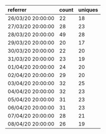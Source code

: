 | referrer          | count | uniques |
| :---------------- | :---- | :------ |
| 26/03/20 20:00:00 | 22    | 18      |
| 27/03/20 20:00:00 | 28    | 23      |
| 28/03/20 20:00:00 | 49    | 28      |
| 29/03/20 20:00:00 | 20    | 17      |
| 30/03/20 20:00:00 | 22    | 20      |
| 31/03/20 20:00:00 | 23    | 19      |
| 01/04/20 20:00:00 | 24    | 20      |
| 02/04/20 20:00:00 | 29    | 20      |
| 03/04/20 20:00:00 | 32    | 25      |
| 04/04/20 20:00:00 | 32    | 23      |
| 05/04/20 20:00:00 | 31    | 23      |
| 06/04/20 20:00:00 | 31    | 23      |
| 07/04/20 20:00:00 | 28    | 21      |
| 08/04/20 20:00:00 | 26    | 19      |